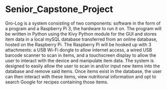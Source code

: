 # Senior_Capstone_Project
Gro-Log is a system consisting of two components: software in the form of a program and a Raspberry Pi 3, the hardware to run it on. The program will be written in Python using the Kivy Python module for the GUI and stores item data in a local mySQL database transferred from an online database, hosted on the Raspberry Pi. The Raspberry Pi will be hooked up with 3 attachments: a USB Wi-Fi dongle to allow internet access, a wired USB barcode scanner to scan in items, and a touchscreen display to allow the user to interact with the device and manipulate item data. The system is designed to easily allow the user to scan in and/or input new items into the database and remove said items. Once items exist in the database, the user can then interact with these items, view nutritional information and opt to search Google for recipes containing those items.
